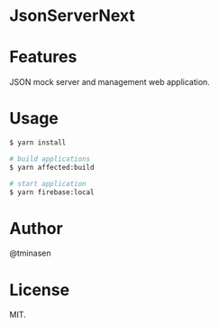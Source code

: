 # JsonServerNext
# Features
JSON mock server and management web application.

# Usage
```bash
$ yarn install

# build applications
$ yarn affected:build

# start application
$ yarn firebase:local
```

# Author
@tminasen  

# License
MIT.
